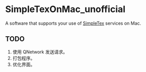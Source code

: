 # SimpleTexOnMac_unofficial

A software that supports your use of [SimpleTex](https://simpletex.cn/) services on Mac.

## TODO

1. 使用 QNetwork 发送请求。
2. 打包程序。
3. 优化界面。